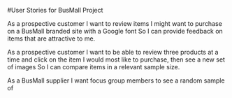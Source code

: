 #User Stories for BusMall Project

As a prospective customer
I want to review items I might want to purchase on a BusMall branded site with a Google font
So I can provide feedback on items that are attractive to me.

As a prospective customer
I want to be able to review three products at a time and click on the item I would most like to purchase, then see a new set of images
So I can compare items in a relevant sample size.

As a BusMall supplier
I want focus group members to see a random sample of 
